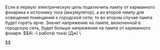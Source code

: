Если в первую электрическую цепь подключить лампу от карманного фонарика к источнику тока (аккумулятор), а во второй лампу для освещения помещений к городской сети; то во втором случае лампа будет гореть ярче. Значит напряжение на лампе, включенной в городскую сеть, будет больше напряжения на лампе от карманного фонаря.
$$A\ –\ работа\ тока\ (Дж) \\

$$